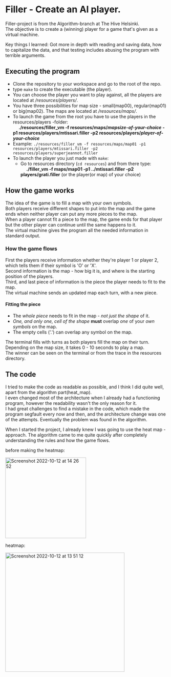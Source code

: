 # Filler - Create an AI player.
  
Filler-project is from the Algorithm-branch at The Hive Helsinki.  
The objective is to create a (winning) player for a game that's given as a virtual machine.  
  
Key things I learned: Got more in depth with reading and saving data, how to capitalize the data, and that testing includes abusing the program with terrible arguments.  
  
  

## Executing the program
  
- Clone the repository to your workspace and go to the root of the repo.
- type `make` to create the executable (the player).
- You can choose the player you want to play against, all the players are located at */resources/players/*.
- You have three possibilities for map size - small(map00), regular(map01) or big(map02). The maps are located at */resources/maps/*.
- To launch the game from the root you have to use the players in the resources/players -folder:  
&emsp; **./resources/filler_vm -f resources/maps/_mapsize-of-your-choice_ -p1 resources/players/mtissari.filler -p2 resources/players/_player-of-your-choice_**
- Example: `./resources/filler_vm -f resources/maps/map01 -p1 resources/players/mtissari.filler -p2 resources/players/superjeannot.filler`
- To launch the player you just made with `make`:
  - Go to resources directory (`cd resources`) and from there type:  
&emsp; **./filler_vm -f maps/map01 -p1 ../mtissari.filler -p2 players/grati.filler** (or the player(or map) of your choice)
  
## How the game works
  
The idea of the game is to fill a map with your own symbols.  
Both players receive different shapes to put into the map and the game ends when neither player can put any more pieces to the map.  
When a player cannot fit a piece to the map, the game ends for that player but the other player can continue until the same happens to it.  
The virtual machine gives the program all the needed information in standard output.  
  
### How the game flows
First the players receive information whether they're player 1 or player 2, which tells them if their symbol is 'O' or 'X'.  
Second information is the map - how big it is, and where is the starting position of the players.  
Third, and last piece of information is the piece the player needs to fit to the map.  
The virtual machine sends an updated map each turn, with a new piece. 
  
#### Fitting the piece
- The _whole piece_ needs to fit in the map - _not just the shape_ of it.
- _One, and only one, cell of the shape_ **must** overlap _one_ of your _own symbols_ on the map.
- The empty cells ('.') can overlap any symbol on the map.
  
The terminal fills with turns as both players fill the map on their turn. Depending on the map size, it takes 0 - 10 seconds to play a map.  
The winner can be seen on the terminal or from the trace in the resources directory.
  
  
## The code
  
I tried to make the code as readable as possible, and I think I did quite well, apart from the algorithm part(heat_map).  
I even changed most of the architecture when I already had a functioning program, however the readability wasn't the only reason for it.  
I had great challenges to find a mistake in the code, which made the program segfault every now and then, and the architecture change was one of the attempts.
Eventually the problem was found in the algorithm.  
  
When I started the project, I already knew I was going to use the heat map -approach. The algorithm came to me quite quickly after completely understanding the rules and how the game flows.  
  

before making the heatmap:

<img width="252" alt="Screenshot 2022-10-12 at 14 26 52" src="https://user-images.githubusercontent.com/86073849/195331079-7dbd316b-feb7-4ccb-9e7a-970dabae2766.png">

heatmap:

<img width="372" alt="Screenshot 2022-10-12 at 13 51 12" src="https://user-images.githubusercontent.com/86073849/195326031-63d5bb13-04de-4b8f-a0ca-e79cef2fc012.png">
  
  
  
